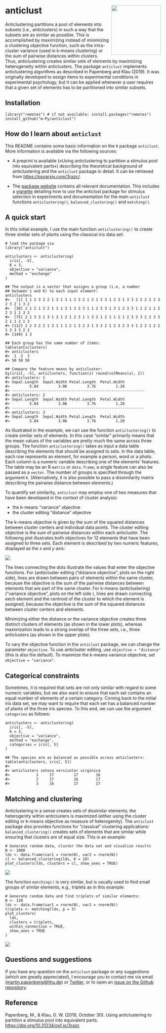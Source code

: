 # anticlust <a href='https://m-py.github.io/anticlust/'><img src='man/figures/anticlust_logo.png' align="right" height="160" /></a>

Anticlustering partitions a pool of elements into subsets (i.e.,
anticlusters) in such a way that the subsets are as similar as possible.
This is accomplished by maximizing instead of minimizing a clustering
objective function, such as the intra-cluster variance (used in k-means
clustering) or the sum of pairwise distances within clusters. Thus,
anticlustering creates similar sets of elements by maximizing
heterogeneity within anticlusters. The package `anticlust` implements
anticlustering algorithms as described in Papenberg and Klau (2019). It
was originally developed to assign items to experimental conditions in
experimental psychology, but it can be applied whenever a user requires
that a given set of elements has to be partitioned into similar subsets.

Installation
------------

    library("remotes") # if not available: install.packages("remotes")
    install_github("m-Py/anticlust")

How do I learn about `anticlust`
--------------------------------

This README contains some basic information on the `R` package
`anticlust`. More information is available via the following sources:

-   A preprint is available (»Using anticlustering to partition a
    stimulus pool into equivalent parts«) describing the theoretical
    background of anticlustering and the `anticlust` package in detail.
    It can be retrieved from <https://psyarxiv.com/3razc/>.

-   The [package website](https://m-py.github.io/anticlust/) contains
    all relevant documentation. This includes a
    [vignette](https://m-py.github.io/anticlust/articles/stimulus-selection.html)
    detailing how to use the anticlust package for stimulus selection in
    experiments and documentation for the main `anticlust` functions
    `anticlustering()`, `balanced_clustering()` and `matching()`.

A quick start
-------------

In this initial example, I use the main function `anticlustering()` to
create three similar sets of plants using the classical iris data set:

    # load the package via
    library("anticlust")

    anticlusters <- anticlustering(
      iris[, -5],
      K = 3,
      objective = "variance",
      method = "exchange"
    )

    ## The output is a vector that assigns a group (i.e, a number 
    ## between 1 and K) to each input element:
    anticlusters
    #>   [1] 1 1 2 3 2 2 1 3 1 3 1 2 3 2 1 3 1 3 3 1 2 3 1 3 3 2 2 2 2 2 3 2 3 2 1 3 2
    #>  [38] 2 1 2 1 3 2 1 1 1 3 1 3 3 3 1 1 2 3 3 1 3 1 2 3 3 1 2 2 1 1 2 2 3 1 1 3 3
    #>  [75] 2 1 3 3 1 3 1 2 1 2 1 2 3 1 1 3 2 1 2 1 1 2 1 2 3 3 3 2 2 3 3 2 1 1 2 1 3
    #> [112] 2 2 3 2 2 1 3 1 1 1 2 1 3 2 3 1 3 3 2 1 2 3 2 3 3 1 2 2 1 2 2 1 3 3 3 2 2
    #> [149] 1 3

    ## Each group has the same number of items:
    table(anticlusters)
    #> anticlusters
    #>  1  2  3 
    #> 50 50 50

    ## Compare the feature means by anticluster:
    by(iris[, -5], anticlusters, function(x) round(colMeans(x), 2))
    #> anticlusters: 1
    #> Sepal.Length  Sepal.Width Petal.Length  Petal.Width 
    #>         5.84         3.06         3.76         1.20 
    #> ------------------------------------------------------------ 
    #> anticlusters: 2
    #> Sepal.Length  Sepal.Width Petal.Length  Petal.Width 
    #>         5.84         3.06         3.76         1.20 
    #> ------------------------------------------------------------ 
    #> anticlusters: 3
    #> Sepal.Length  Sepal.Width Petal.Length  Petal.Width 
    #>         5.84         3.06         3.76         1.20

As illustrated in the example, we can use the function
`anticlustering()` to create similar sets of elements. In this case
“similar” primarily means that the mean values of the variables are
pretty much the same across three groups. The function
`anticlustering()` takes as input a data table describing the elements
that should be assigned to sets. In the data table, each row represents
an element, for example a person, word or a photo. Each column is a
numeric variable describing one of the elements’ features. The table may
be an R `matrix` or `data.frame`; a single feature can also be passed as
a `vector`. The number of groups is specified through the argument `K`.
(Alternatively, it is also possible to pass a dissimilarity matrix
describing the pairwise distance between elements.)

To quantify set similarity, `anticlust` may employ one of two measures
that have been developed in the context of cluster analysis:

-   the k-means “variance” objective
-   the cluster editing “distance” objective

The k-means objective is given by the sum of the squared distances
between cluster centers and individual data points. The cluster editing
objective is the sum of pairwise distances within each anticluster. The
following plot illustrates both objectives for 12 elements that have
been assigned to three sets. Each element is described by two numeric
features, displayed as the *x* and *y* axis:

<img src="man/figures/objectives-1.png" style="display: block; margin: auto;" />

The lines connecting the dots illustrate the values that enter the
objective functions. For (anti)cluster editing (“distance objective”,
plots on the right side), lines are drawn between pairs of elements
within the same cluster, because the objective is the sum of the
pairwise distances between elements that are part of the same cluster.
For k-means (anticlustering) (“variance objective”, plots on the left
side ), lines are drawn connecting eech element and the centroid of the
cluster to which the element is assigned, because the objective is the
sum of the squared distances between cluster centers and elements.

Minimizing either the distance or the variance objective creates three
distinct clusters of elements (as shown in the lower plots), whereas
maximization leads to a strong overlap of the three sets, i.e., three
anticlusters (as shown in the upper plots).

To vary the objective function in the `anticlust` package, we can change
the parameter `objective`. To use anticluster editing, use
`objective = "distance"` (this is also the default). To maximize the
k-means variance objective, set `objective = "variance"`.

Categorical constraints
-----------------------

Sometimes, it is required that sets are not only similar with regard to
some numeric variables, but we also want to ensure that each set
contains an equal number of elements of a certain category. Coming back
to the initial iris data set, we may want to require that each set has a
balanced number of plants of the three iris species. To this end, we can
use the argument `categories` as follows:

    anticlusters <- anticlustering(
      iris[, -5],
      K = 3,
      objective = "variance",
      method = "exchange",
      categories = iris[, 5]
    )

    ## The species are as balanced as possible across anticlusters:
    table(anticlusters, iris[, 5])
    #>             
    #> anticlusters setosa versicolor virginica
    #>            1     17         17        16
    #>            2     17         16        17
    #>            3     16         17        17

Matching and clustering
-----------------------

Anticlustering in a sense creates sets of dissimilar elements; the
heterogenity within anticlusters is maximized (either using the cluster
editing or k-means objective as measure of heterogenity). The
`anticlust` package also provides functions for “classical” clustering
applications: `balanced_clustering()` creates sets of elements that are
similar while ensuring that clusters are of equal size. This is an
example:

    # Generate random data, cluster the data set and visualize results
    N <- 1000
    lds <- data.frame(var1 = rnorm(N), var2 = rnorm(N))
    cl <- balanced_clustering(lds, K = 10)
    plot_clusters(lds, clusters = cl, show_axes = TRUE)

<img src="man/figures/clustering-1.png" style="display: block; margin: auto;" />

The function `matching()` is very similar, but is usually used to find
small groups of similar elements, e.g., triplets as in this example:

    # Generate random data and find triplets of similar elements:
    N <- 120
    lds <- data.frame(var1 = rnorm(N), var2 = rnorm(N))
    triplets <- matching(lds, p = 3)
    plot_clusters(
      lds,
      clusters = triplets,
      within_connection = TRUE,
      show_axes = TRUE
    )

<img src="man/figures/matching-1.png" style="display: block; margin: auto;" />

Questions and suggestions
-------------------------

If you have any question on the `anticlust` package or any suggestions
(which are greatly appreciated), I encourage you to contact me via email
(<a href="mailto:martin.papenberg@hhu.de" class="email">martin.papenberg@hhu.de</a>)
or [Twitter](https://twitter.com/MPapenberg), or to open an [issue on
the Github repository](https://github.com/m-Py/anticlust/issues).

Reference
---------

Papenberg, M., & Klau, G. W. (2019, October 30). Using anticlustering to
partition a stimulus pool into equivalent parts.
<https://doi.org/10.31234/osf.io/3razc>
